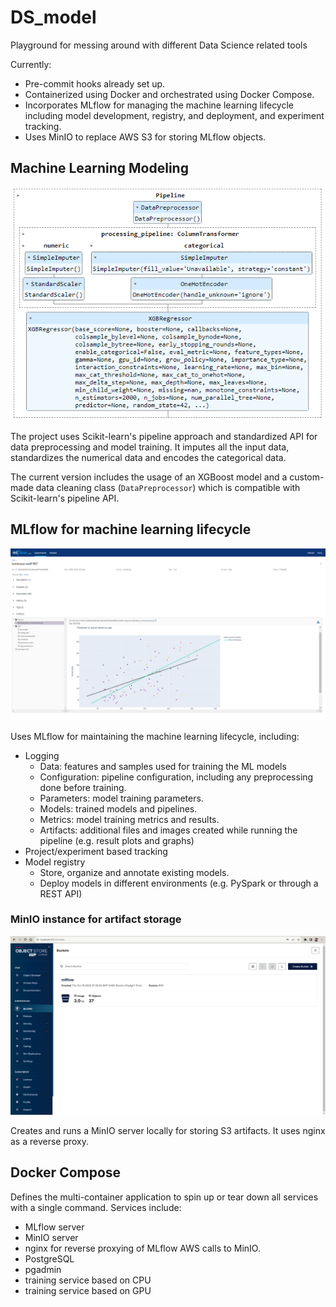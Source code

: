 # DS_model
Playground for messing around with different Data Science related tools

Currently:
- Pre-commit hooks already set up.
- Containerized using Docker and orchestrated using Docker Compose.
- Incorporates MLflow for managing the machine learning lifecycle including model development, registry, and deployment, and experiment tracking.
- Uses MinIO to replace AWS S3 for storing MLflow objects.

## Machine Learning Modeling
![XGB pipeline example](ml_model/images/XGB_pipeline_example.png)

The project uses Scikit-learn's pipeline approach and standardized API for data preprocessing and model training. It imputes all the input data, standardizes the numerical data and encodes the categorical data.

The current version includes the usage of an XGBoost model and a custom-made data cleaning class (`DataPreprocessor`) which is compatible with Scikit-learn's pipeline API.

## MLflow for machine learning lifecycle
![MLFlow example run](mlflow/images/Run_example.png)

Uses MLflow for maintaining the machine learning lifecycle, including:
- Logging
    - Data: features and samples used for training the ML models
    - Configuration: pipeline configuration, including any preprocessing done before training.
    - Parameters: model training parameters.
    - Models: trained models and pipelines.
    - Metrics: model training metrics and results.
    - Artifacts: additional files and images created while running the pipeline (e.g. result plots and graphs)
- Project/experiment based tracking
- Model registry
    - Store, organize and annotate existing models.
    - Deploy models in different environments (e.g. PySpark or through a REST API)

### MinIO instance for artifact storage
![MinIO run locally](mlflow/images/MinIO%20local%20run.png)

Creates and runs a MinIO server locally for storing S3 artifacts. It uses nginx as a reverse proxy.

## Docker Compose
Defines the multi-container application to spin up or tear down all services with a single command. Services include:
- MLflow server
- MinIO server
- nginx for reverse proxying of MLflow AWS calls to MinIO.
- PostgreSQL
- pgadmin
- training service based on CPU
- training service based on GPU

